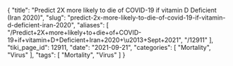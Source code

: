 {
    "title": "Predict 2X more likely to die of COVID-19 if vitamin D Deficient (Iran 2020)",
    "slug": "predict-2x-more-likely-to-die-of-covid-19-if-vitamin-d-deficient-iran-2020",
    "aliases": [
        "/Predict+2X+more+likely+to+die+of+COVID-19+if+vitamin+D+Deficient+Iran+2020+\u2013+Sept+2021",
        "/12911"
    ],
    "tiki_page_id": 12911,
    "date": "2021-09-21",
    "categories": [
        "Mortality",
        "Virus"
    ],
    "tags": [
        "Mortality",
        "Virus"
    ]
}
